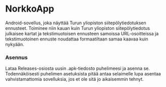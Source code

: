 # NorkkoApp
Android-sovellus, joka näyttää Turun yliopiston siitepölytiedotuksen ennusteet. Toiminee niin kauan kuin Turun yliopiston siitepölytiedotus julkaisee kartat ja tekstimuotoisen ennusteen samoissa URL-osoitteissa ja tekstimuotoinen ennuste noudattaa formaatiltaan samaa kaavaa kuin nykyään.

### Asennus

Lataa Releases-osiosta uusin .apk-tiedosto puhelimeesi ja asenna se. Todennäköisesti puhelimen asetuksista pitää antaa selaimelle lupa asentaa vahvistamattomia sovelluksia, jos et ole sitä jo aikaisemmin tehnyt.